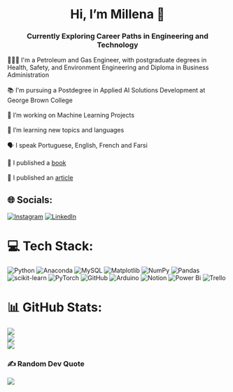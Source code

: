 <h1 align="center">Hi, I’m Millena 💫 </h1>
<h3 align="center">Currently Exploring Career Paths in Engineering and Technology</h3>

👩🏻‍🎓 I'm a Petroleum and Gas Engineer, with postgraduate degrees in Health, Safety, and Environment Engineering and Diploma in Business Administration<br>
<br>📚 I'm pursuing a Postdegree in Applied AI Solutions Development at George Brown College<br>
<br>🔭 I’m working on Machine Learning Projects<br>
<br>🌱 I’m learning new topics and languages<br>
<br>🗣️ I speak Portuguese, English, French and Farsi <br>
<br>📝 I published a [book](https://my.nea-edicoes.com/catalog/details//store/pt/book/978-620-4-19231-4/desenvolvimento-de-uma-ferramenta-computacional)<br>
<br>📄 I published an [article](https://onepetro.org/SPELAMA/proceedings-abstract/17LAMA/2-17LAMA/D021S010R002/195256)


## 🌐 Socials:
[![Instagram](https://img.shields.io/badge/Instagram-%23E4405F.svg?logo=Instagram&logoColor=white)](https://instagram.com/Millenasiqueira) [![LinkedIn](https://img.shields.io/badge/LinkedIn-%230077B5.svg?logo=linkedin&logoColor=white)](https://linkedin.com/in/Millenaguimaraes) 

# 💻 Tech Stack:
![Python](https://img.shields.io/badge/python-3670A0?style=for-the-badge&logo=python&logoColor=ffdd54) ![Anaconda](https://img.shields.io/badge/Anaconda-%2344A833.svg?style=for-the-badge&logo=anaconda&logoColor=white) ![MySQL](https://img.shields.io/badge/mysql-4479A1.svg?style=for-the-badge&logo=mysql&logoColor=white) ![Matplotlib](https://img.shields.io/badge/Matplotlib-%23ffffff.svg?style=for-the-badge&logo=Matplotlib&logoColor=black) ![NumPy](https://img.shields.io/badge/numpy-%23013243.svg?style=for-the-badge&logo=numpy&logoColor=white) ![Pandas](https://img.shields.io/badge/pandas-%23150458.svg?style=for-the-badge&logo=pandas&logoColor=white) ![scikit-learn](https://img.shields.io/badge/scikit--learn-%23F7931E.svg?style=for-the-badge&logo=scikit-learn&logoColor=white) ![PyTorch](https://img.shields.io/badge/PyTorch-%23EE4C2C.svg?style=for-the-badge&logo=PyTorch&logoColor=white) ![GitHub](https://img.shields.io/badge/github-%23121011.svg?style=for-the-badge&logo=github&logoColor=white) ![Arduino](https://img.shields.io/badge/-Arduino-00979D?style=for-the-badge&logo=Arduino&logoColor=white) ![Notion](https://img.shields.io/badge/Notion-%23000000.svg?style=for-the-badge&logo=notion&logoColor=white) ![Power Bi](https://img.shields.io/badge/power_bi-F2C811?style=for-the-badge&logo=powerbi&logoColor=black) ![Trello](https://img.shields.io/badge/Trello-%23026AA7.svg?style=for-the-badge&logo=Trello&logoColor=white)
# 📊 GitHub Stats:
![](https://github-readme-stats.vercel.app/api?username=Millenasiqueira&theme=dark&hide_border=false&include_all_commits=true&count_private=false)<br/>
![](https://github-readme-streak-stats.herokuapp.com/?user=Millenasiqueira&theme=dark&hide_border=false)<br/>
![](https://github-readme-stats.vercel.app/api/top-langs/?username=Millenasiqueira&theme=dark&hide_border=false&include_all_commits=true&count_private=false&layout=compact)

### ✍️ Random Dev Quote
![](https://quotes-github-readme.vercel.app/api?type=horizontal&theme=radical)

<!-- Proudly created with GPRM ( https://gprm.itsvg.in ) -->

